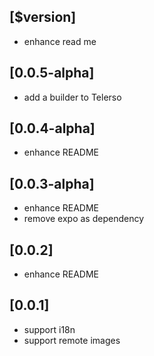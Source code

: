 ## [$version]

* enhance read me

## [0.0.5-alpha]

* add a builder to Telerso

## [0.0.4-alpha]

* enhance README

## [0.0.3-alpha]

* enhance README
* remove expo as dependency

## [0.0.2]

* enhance README

## [0.0.1] 

* support i18n
* support remote images

